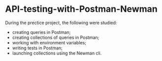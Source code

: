 # API-testing-with-Postman-Newman
During the prectice project, the following were studied:
- creating queries in Postman;
- creating collections of queries in Postman;
- working with environment variables;
- writing tests in Postman;
- launching collections using the Newman cli.
